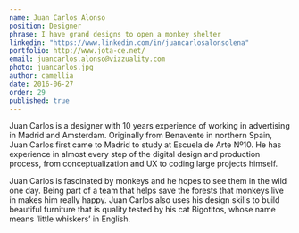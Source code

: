 ```yaml
---
name: Juan Carlos Alonso 
position: Designer  
phrase: I have grand designs to open a monkey shelter        
linkedin: "https://www.linkedin.com/in/juancarlosalonsolena"   
portfolio: http://www.jota-ce.net/		
email: juancarlos.alonso@vizzuality.com     
photo: juancarlos.jpg     
author: camellia    
date: 2016-06-27       
order: 29     
published: true
---
```


Juan Carlos is a designer with 10 years experience of working in advertising in Madrid and Amsterdam. Originally from Benavente in northern Spain, Juan Carlos first came to Madrid to study at Escuela de Arte Nº10. He has experience in almost every step of the digital design and production process, from conceptualization and UX to coding large projects himself.

Juan Carlos is fascinated by monkeys and he hopes to see them in the wild one day. Being part of a team that helps save the forests that monkeys live in makes him really happy. Juan Carlos also uses his design skills to build beautiful furniture that is quality tested by his cat Bigotitos, whose name means ‘little whiskers’ in English. 